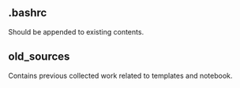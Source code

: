 ## .bashrc

Should be appended to existing contents.

## old_sources

Contains previous collected work related to templates and notebook.
